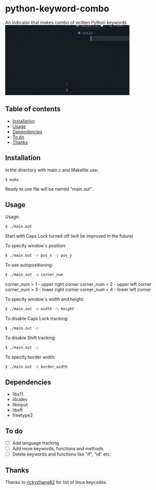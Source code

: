# python-keyword-combo

An indicator that makes combo of written Python keywords 
![alt image](https://raw.githubusercontent.com/bulochka-reborn/python-keyword-combo/4a2811b7ff761ffce89d6b8313136b384aab9c3c/demonstration.gif)

## Table of contents

- [Installation](#installation)
- [Usage](#usage)
- [Dependencies](#dependencies)
- [To do](#to-do)
- [Thanks](#thanks)

## Installation

In the directory with main.c and Makefile use:

```sh
$ make
```
Ready to use file will be named "main.out".

## Usage

Usage: 
```sh
$ ./main.out
```
Start with Caps Lock turned off (will be improved in the future)

To specify window`s position:
```sh
$ ./main.out -x pos_x -y pos_y
```

To use autopositioning:
```sh
$ ./main.out -a corner_num
```
corner_num = 1 - upper right corner
corner_num = 2 - upper left corner
corner_num = 3 - lower right corner
corner_num = 4 - lower left corner

To specify window`s width and height:
```sh
$ ./main.out -w width -h height
```

To disable Caps Lock tracking:
```sh
$ ./main.out -c
```

To disable Shift tracking:
```sh
$ ./main.out -c
```

To specify border width:
```sh
$ ./main.out -b border_width
```

## Dependencies

- libx11
- libudev
- libinput
- libxft
- freetype2

## To do

- [ ] Add language tracking
- [ ] Add more keywords, functions and methods
- [ ] Delete keywords and functions like "if", "id" etc.

## Thanks

Thanks to [rickyzhang82](https://gist.github.com/rickyzhang82) for list of linux keycodes.




